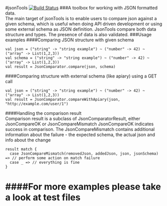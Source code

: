 #jsonTools [![Build Status](https://travis-ci.org/ScalaConsultants/jsonTools.png?branch=master)](https://travis-ci.org/ScalaConsultants/jsonTools)
###A toolbox for working with JSON formatted data.  
The main target of jsonTools is to enable users to compare json against a given schema, which is useful when doing API driven development or using some external schema as JSON definition. JsonTools compare both data structure and types. The presence of data is also validated.
###Usage examples
####Comparing JSON structure with given schema
```
val json = ("string" -> "string example") ~ ("number" -> 42) ~ ("array" -> List(1,2,3))
val schema = ("string" -> "string example") ~ ("number" -> 42) ~ ("array" -> List(1,2,3))
val result = JsonComparator.compare(json, schema)
```
####Comparing structure with external schema (like apiary) using a GET call 
```
val json = ("string" -> "string example") ~ ("number" -> 42) ~ ("array" -> List(1,2,3))
val result = JsonComparator.compareWithApiary(json, "http://example.com/user/1")
```
####Handling the comparison result  
Comparison result is a subclass of JsonComparatorResult, either JsonCompareOK or JsonCompareMismatch
JsonCompareOK indicates success in comparison. The JsonCompareMismatch contains additional information about the failure - the expected schema, the actual json and info about the change 
```
result match {
  case JsonCompareMismatch(removedJson, addedJson, json, jsonSchema) => // perform some action on match failure
  case _ => // everything is fine
}
```
####For more examples please take a look at test files
=========
